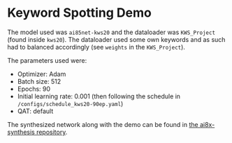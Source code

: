 # Keyword Spotting Demo

The model used was `ai85net-kws20` and the dataloader was `KWS_Project` (found inside `kws20`). The dataloader used some own keywords and as such had to balanced accordingly (see `weights` in the `KWS_Project`).

The parameters used were:
- Optimizer: Adam
- Batch size: 512
- Epochs: 90
- Initial learning rate: 0.001 (then following the schedule in `/configs/schedule_kws20-90ep.yaml`)
- QAT: default

The synthesized network along with the demo can be found in [the ai8x-synthesis repository](https://github.com/danpfister/ai8x-synthesis/tree/ml-on-mcu-project/kws_project).